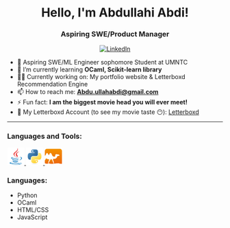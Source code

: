 <h1 align="center">Hello, I'm Abdullahi Abdi!</h1>
<h3 align="center">Aspiring SWE/Product Manager</h3>

<p align="center">
  <a href="https://www.linkedin.com/in/abdull-abdi5/" target="blank">
    <img src="https://img.shields.io/badge/Connect%20on-LinkedIn-blue?style=for-the-badge&logo=linkedin" alt="LinkedIn" />
  </a>
</p>

- 🔭 Aspiring SWE/ML Engineer sophomore Student at UMNTC  
- 🌱 I’m currently learning **OCaml, Scikit-learn library**  
- 👨‍💻 Currently working on: My portfolio website & Letterboxd Recommendation Engine  
- 📫 How to reach me: **Abdu.ullahabdi@gmail.com**  
- ⚡ Fun fact: **I am the biggest movie head you will ever meet!**  
- 📀 My Letterboxd Account (to see my movie taste 😶): [Letterboxd](https://letterboxd.com/Mulla759/)

---

<h3 align="left">Languages and Tools:</h3>
<p align="left">
  <a href="https://www.java.com" target="_blank" rel="noreferrer">
    <img src="https://raw.githubusercontent.com/devicons/devicon/master/icons/java/java-original.svg" alt="java" width="40" height="40"/>
  </a>
  <a href="https://www.python.org" target="_blank" rel="noreferrer">
    <img src="https://raw.githubusercontent.com/devicons/devicon/master/icons/python/python-original.svg" alt="python" width="40" height="40"/>
  </a>
  <a href="https://ocaml.org/" target="_blank" rel="noreferrer">
    <img src="https://raw.githubusercontent.com/devicons/devicon/master/icons/ocaml/ocaml-original.svg" alt="ocaml" width="40" height="40"/>
  </a>
</p>

<h3 align="left">Languages:</h3>
<ul>
  <li>Python</li>
  <li>OCaml</li>
  <li>HTML/CSS</li>
  <li>JavaScript</li>
</ul>
